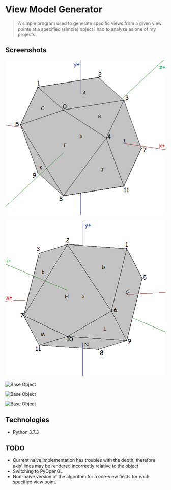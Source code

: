 # View Model Generator
> A simple program used to generate specific views from a given view points at a specified (simple) object I had to analyze as one of my projects.

## Screenshots
![Base Object](./img/base1.png)

![Base Object](./img/base2.png)

![Base Object](./img/face.png)

![Base Object](./img/edge.png)

![Base Object](./img/vertex.png)

## Technologies
* Python 3.7.3

## TODO
* Current naive implementation has troubles with the depth, therefore axis' lines may be rendered incorrectly relative to the object
* Switching to PyOpenGL
* Non-naive version of the algorithm for a one-view fields for each specified view point. 
